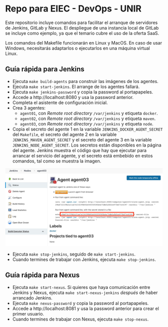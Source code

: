 # Repo para EIEC - DevOps - UNIR

Este repositorio incluye comandos para facilitar el arranque de servidores de Jenkins, GitLab y Nexus. El despliegue de una instancia local de GitLab se incluye como ejemplo, ya que el temario cubre el uso de la oferta SaaS.

Los comandos del Makefile funcionarán en Linux y MacOS. En caso de usar Windows, necesitarás adaptarlos o ejecutarlos en una máquina virtual Linux.

## Guía rápida para Jenkins

- Ejecuta `make build-agents` para construir las imágenes de los agentes.
- Ejecuta `make start-jenkins`. El arrange de los agentes fallará.
- Ejecuta `make jenkins-password` y copia la password al portapapeles.
- Accede a http://localhost:8080 y usa la password anterior.
- Completa el asistente de configuración inicial.
- Crea 3 agentes:
  - `agent01`, con _Remote root directory_ `/var/jenkins` y etiqueta `docker`.
  - `agent02`, con _Remote root directory_ `/var/jenkins` y etiqueta `maven`.
  - `agent03`, con _Remote root directory_ `/var/jenkins` y etiqueta `node`.
- Copia el secreto del agente 1 en la variable `JENKINS_DOCKER_AGENT_SECRET` del `Makefile`, el secreto del agente 2 en la variable `JENKINS_MAVEN_AGENT_SECRET` y el secreto del agente 3 en la variable `JENKINS_NODE_AGENT_SECRET`. Los secretos están disponibles en la página del agente. Jenkins muestra el código que hay que ejecutar para arrancar el servicio del agente, y el secreto está embebido en estos comandos, tal como se muestra la imagen.

![agent-secret](/assets/agent-secret.jpg)

- Ejecuta `make stop-jenkins`, seguido de `make start-jenkins`.
- Cuando termines de trabajar con Jenkins, ejecuta `make stop-jenkins`.


## Guía rápida para Nexus

- Ejecuta `make start-nexus`. Si quieres que haya comunicación entre Jenkins y Nexus, ejecuta `make start-nexus-jenkins` _después_ de haber arrancado Jenkins.
- Ejecuta `make nexus-password` y copia la password al portapapeles.
- Accede a http://localhost:8081 y usa la password anterior para crear el primer usuario.
- Cuando termines de trabajar con Nexus, ejecuta `make stop-nexus`.
